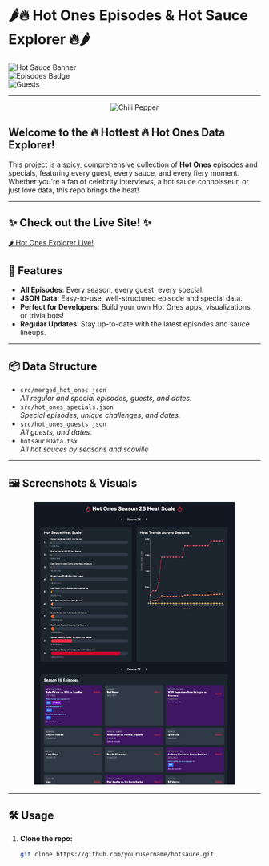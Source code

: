 # 🌶️🔥 Hot Ones Episodes & Hot Sauce Explorer 🔥🌶️

![Hot Sauce Banner](https://img.shields.io/badge/Scoville%20Scale-Over%201%2C000%2C000%2B-red?style=for-the-badge)  
![Episodes Badge](https://img.shields.io/badge/Episodes-26%2B%20Seasons-orange?style=for-the-badge)  
![Guests](https://img.shields.io/badge/Guests-100%2B-yellow?style=for-the-badge)

---

<p align="center">
  <img src="https://cdn.pixabay.com/photo/2024/04/15/09/34/chili-8697423_1280.jpg" width="200" alt="Chili Pepper" />
</p>

## Welcome to the 🔥 Hottest 🔥 Hot Ones Data Explorer!

This project is a spicy, comprehensive collection of **Hot Ones** episodes and specials, featuring every guest, every sauce, and every fiery moment. Whether you're a fan of celebrity interviews, a hot sauce connoisseur, or just love data, this repo brings the heat!

---

## ✨ Check out the Live Site! ✨

[🌶️ Hot Ones Explorer Live!](https://robertsbaer.github.io/hot-ones-data/)

## 🚀 Features

- **All Episodes**: Every season, every guest, every special.
- **JSON Data**: Easy-to-use, well-structured episode and special data.
- **Perfect for Developers**: Build your own Hot Ones apps, visualizations, or trivia bots!
- **Regular Updates**: Stay up-to-date with the latest episodes and sauce lineups.

---

## 📦 Data Structure

- `src/merged_hot_ones.json`  
  _All regular and special episodes, guests, and dates._
- `src/hot_ones_specials.json`  
  _Special episodes, unique challenges, and dates._
- `src/hot_ones_guests.json`  
  _All guests, and dates._
- `hotsauceData.tsx`  
  _All hot sauces by seasons and scoville_

---

## 🖼️ Screenshots & Visuals

<p align="center">
  <img src="assets/Screenshot 2025-04-30 at 16.36.18.png" width="400" alt="Hot Ones Screenshot" />
</p>

---

## 🛠️ Usage

1. **Clone the repo:**
   ```bash
   git clone https://github.com/yourusername/hotsauce.git
   ```
